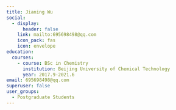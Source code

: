 ```yaml
---
title: Jianing Wu
social:
  - display:
      header: false
    link: mailto:695698498@qq.com
    icon_pack: fas
    icon: envelope
education:
  courses:
    - course: BSc in Chemistry
      institution: Beijing University of Chemical Technology
      year: 2017.9-2021.6
email: 695698498@qq.com
superuser: false
user_groups:
  - Postgraduate Students
---
```

